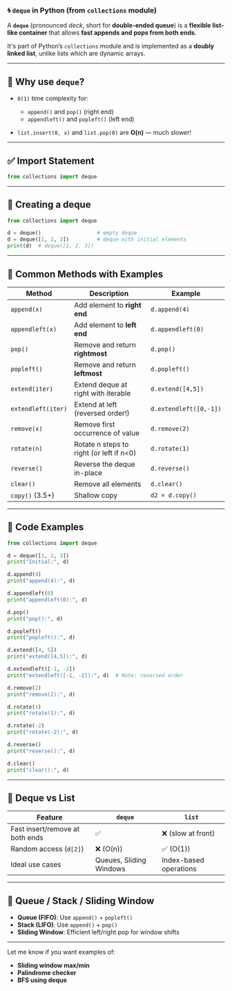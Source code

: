 ### 🌀 `deque` in Python (from `collections` module)

A **`deque`** (pronounced *deck*, short for **double-ended queue**) is a **flexible list-like container** that allows **fast appends and pops from both ends**.

It's part of Python’s `collections` module and is implemented as a **doubly linked list**, unlike lists which are dynamic arrays.

---

## 🔧 Why use `deque`?

* `O(1)` time complexity for:

  * `append()` and `pop()` (right end)
  * `appendleft()` and `popleft()` (left end)
* `list.insert(0, x)` and `list.pop(0)` are **O(n)** — much slower!

---

## ✅ Import Statement

```python
from collections import deque
```

---

## 📘 Creating a deque

```python
from collections import deque

d = deque()                  # empty deque
d = deque([1, 2, 3])         # deque with initial elements
print(d)  # deque([1, 2, 3])
```

---

## 🔹 Common Methods with Examples

| Method             | Description                              | Example                |
| ------------------ | ---------------------------------------- | ---------------------- |
| `append(x)`        | Add element to **right end**             | `d.append(4)`          |
| `appendleft(x)`    | Add element to **left end**              | `d.appendleft(0)`      |
| `pop()`            | Remove and return **rightmost**          | `d.pop()`              |
| `popleft()`        | Remove and return **leftmost**           | `d.popleft()`          |
| `extend(iter)`     | Extend deque at right with iterable      | `d.extend([4,5])`      |
| `extendleft(iter)` | Extend at left (reversed order!)         | `d.extendleft([0,-1])` |
| `remove(x)`        | Remove first occurrence of value         | `d.remove(2)`          |
| `rotate(n)`        | Rotate n steps to right (or left if n<0) | `d.rotate(1)`          |
| `reverse()`        | Reverse the deque in-place               | `d.reverse()`          |
| `clear()`          | Remove all elements                      | `d.clear()`            |
| `copy()` (3.5+)    | Shallow copy                             | `d2 = d.copy()`        |

---

## 🧪 Code Examples

```python
from collections import deque

d = deque([1, 2, 3])
print("Initial:", d)

d.append(4)
print("append(4):", d)

d.appendleft(0)
print("appendleft(0):", d)

d.pop()
print("pop():", d)

d.popleft()
print("popleft():", d)

d.extend([4, 5])
print("extend([4,5]):", d)

d.extendleft([-1, -2])
print("extendleft([-1, -2]):", d)  # Note: reversed order

d.remove(2)
print("remove(2):", d)

d.rotate(1)
print("rotate(1):", d)

d.rotate(-2)
print("rotate(-2):", d)

d.reverse()
print("reverse():", d)

d.clear()
print("clear():", d)
```

---

## 🧠 Deque vs List

| Feature                         | `deque`                 | `list`                 |
| ------------------------------- | ----------------------- | ---------------------- |
| Fast insert/remove at both ends | ✅                       | ❌ (slow at front)      |
| Random access (`d[2]`)          | ❌ (O(n))                | ✅ (O(1))               |
| Ideal use cases                 | Queues, Sliding Windows | Index-based operations |

---

## 🔄 Queue / Stack / Sliding Window

* **Queue (FIFO)**: Use `append()` + `popleft()`
* **Stack (LIFO)**: Use `append()` + `pop()`
* **Sliding Window**: Efficient left/right pop for window shifts

---

Let me know if you want examples of:

* **Sliding window max/min**
* **Palindrome checker**
* **BFS using deque**
